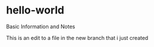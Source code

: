 # hello-world
Basic Information and Notes


This is an edit to a file in the new branch that i just created
